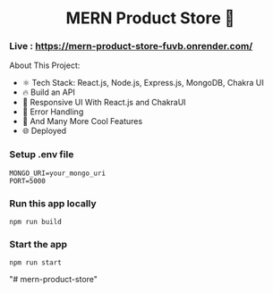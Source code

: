 <h1 align="center">MERN Product Store 🚀</h1>

### Live : https://mern-product-store-fuvb.onrender.com/

About This Project:

-   ⚛️ Tech Stack: React.js, Node.js, Express.js, MongoDB, Chakra UI
-   🔥 Build an API
-   📱 Responsive UI With React.js and ChakraUI
-   🐞 Error Handling
-   🚀 And Many More Cool Features
-   🌐 Deployed

### Setup .env file

```shell
MONGO_URI=your_mongo_uri
PORT=5000
```

### Run this app locally

```shell
npm run build
```

### Start the app

```shell
npm run start
```

"# mern-product-store"
